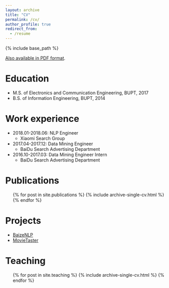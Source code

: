 ```yaml
---
layout: archive
title: "CV"
permalink: /cv/
author_profile: true
redirect_from:
  - /resume
---
```


{% include base_path %}

[Also available in PDF format](/files/CV_JiayingLu.pdf).

Education
======
* M.S. of Electronics and Communication Engineering, BUPT, 2017
* B.S. of Information Engineering, BUPT, 2014

Work experience
======
* 2018.01-2018.06: NLP Engineer
  * Xiaomi Search Group
* 2017.04-2017.12: Data Mining Engineer
  * BaiDu Search Advertising Department
* 2016.10-2017.03: Data Mining Engineer Intern
  * BaiDu Search Advertising Department

Publications
======
  <ul>{% for post in site.publications %}
    {% include archive-single-cv.html %}
  {% endfor %}</ul>

Projects
======
- [BaizeNLP](https://github.com/lujiaying/BaizeNLP)
- [MovieTaster](https://github.com/lujiaying/MovieTaster-Open)

Teaching
======
  <ul>{% for post in site.teaching %}
    {% include archive-single-cv.html %}
  {% endfor %}</ul>
